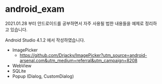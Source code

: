 # android_exam
2021.01.28 부터 안드로이드를 공부하면서 자주 사용될 법한 내용들을 예제로 정리하고 있습니다.

Android Studio 4.1.2 에서 작성하였습니다.

+ ImagePicker
  + https://github.com/Drjacky/ImagePicker?utm_source=android-arsenal.com&utm_medium=referral&utm_campaign=8208
+ WebView
+ SQLite
+ Popup (Dialog, CustomDialog)